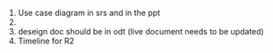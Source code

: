 1. Use case diagram in srs and in the ppt
2.
3. deseign doc should be in odt (live document needs to be updated)
6. Timeline for R2

